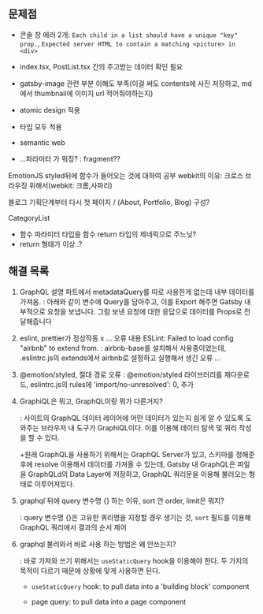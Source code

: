 ## 문제점

- 콘솔 창 에러 2개: `Each child in a list should have a unique "key" prop.`, `Expected server HTML to contain a matching <picture> in <div>`
- index.tsx, PostList.tsx 간의 주고받는 데이터 확인 필요
- gatsby-image 관련 부분 이해도 부족(이걸 써도 contents에 사진 저장하고, md에서 thumbnail에 이미지 url 적어줘야하는지)


- atomic design 적용
- 타입 모두 적용
- semantic web
- ...파라미터 가 뭐징? : fragment??

EmotionJS styled뒤에 함수가 들어오는 것에 대하여 공부
webkit의 이유: 크로스 브라우징 위해서(webkit: 크롬,사파리)

블로그 기획단계부터 다시
첫 페이지 / (About, Portfolio, Blog) 구성?

CategoryList

- 함수 파라미터 타입을 함수 return 타입의 제네릭으로 주느닞?
- return 형태가 이상..?



## 해결 목록

1. GraphQL 설명 파트에서 metadataQuery를 따로 사용한게 없는데 내부 데이터를 가져옴. 
   : 아래와 같이 변수에 Query를 담아주고, 이를 Export 해주면 Gatsby 내부적으로 요청을 보냅니다. 그럼 보낸 요청에 대한 응답으로 데이터를 Props로 전달해줍니다

2. eslint, prettier가 정상작동 x
   ... 오류 내용
   ESLint: Failed to load config "airbnb" to extend from. 
   : airbnb-base를 설치해서 사용중이었는데, .eslintrc.js의 extends에서 airbnb로 설정하고 실행해서 생긴 오류
   ...

3. @emotion/styled, 절대 경로 오류
   : @emotion/styled 라이브러리를 재다운로드, eslintrc.js의 rules에 'import/no-unresolved': 0, 추가

4. GraphiQL은 뭐고, GraphQL이랑 뭐가 다른거지?

   : 사이트의 GraphQL 데이터 레이어에 어떤 데이터가 있는지 쉽게 알 수 있도록 도와주는 브라우저 내 도구가 GraphiQL이다. 이를 이용해 데이터 탐색 및 쿼리 작성을 할 수 있다.

   +원래 GraphQL을 사용하기 위해서는 GraphQL Server가 있고, 스키마를 정해준 후에 resolve 이용해서 데이터를 가져올 수 있는데, Gatsby 내 GraphQL은 파일을 GraphQLd의 Data Layer에 저장하고, GraphQL 쿼리문을 이용해 불러오는 형태로 이루어져있다.

5. graphql`뒤에 query 변수명 {} 하는 이유, sort 안 order, limit은 뭐지?

   : query 변수명 {}은 고유한 쿼리명을 지정할 경우 생기는 것, `sort` 필드를 이용해 GraphQL 쿼리에서 결과의 순서 제어

6. graphql 불러와서 바로 사용 하는 방법은 왜 안쓰는지?

   : 바로 가져와 쓰기 위해서는 `useStaticQuery` hook을 이용해야 한다. 두 가지의 목적이 다르기 때문에 상황에 맞게 사용하면 된다.

   - `useStaticQuery` hook: to pull data into a 'building block' component

   - page query: to pull data into a page component